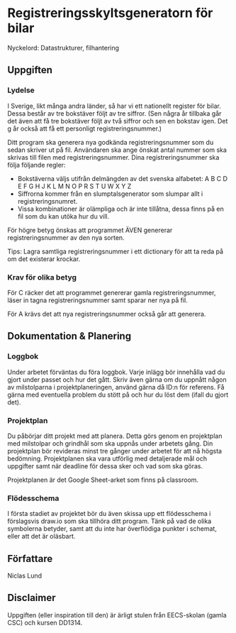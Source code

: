 # Registreringsskyltsgeneratorn för bilar

Nyckelord: Datastrukturer, filhantering

## Uppgiften

### Lydelse

I Sverige, likt många andra länder, så har vi ett nationellt register för bilar. Dessa består av tre bokstäver följt av tre siffror. (Sen några år tillbaka går det även att få tre bokstäver följt av två siffror och sen en bokstav igen. Det g år också att få ett personligt registreringsnummer.)

Ditt program ska generera nya godkända registreringsnummer som du sedan skriver ut på fil. Användaren ska ange önskat antal nummer som ska skrivas till filen med registreringsnummer. Dina registreringsnummer ska följa följande regler:

- Bokstäverna väljs utifrån delmängden av det svenska alfabetet: A B C D E F G H J K L M N O P R S T U W X Y Z
- Siffrorna kommer från en slumptalsgenerator som slumpar allt i registreringsnumret.
- Vissa kombinationer är olämpliga och är inte tillåtna, dessa finns på en fil som du kan utöka hur du vill.

För högre betyg önskas att programmet ÄVEN genererar registreringsnummer av den nya sorten.

Tips: Lagra samtliga registreringsnummer i ett dictionary för att ta reda på om det existerar krockar.

### Krav för olika betyg

För C räcker det att programmet genererar gamla registreringsnummer, läser in tagna registreringsnummer samt sparar ner nya på fil.

För A krävs det att nya registreringsnummer också går att generera.

## Dokumentation & Planering

### Loggbok

Under arbetet förväntas du föra loggbok. Varje inlägg bör innehålla vad du gjort under passet och hur det gått. Skriv även gärna om du uppnått någon av milstolparna i projektplaneringen, använd gärna då ID:n för referens. Få gärna med eventuella problem du stött på och hur du löst dem (ifall du gjort det).

### Projektplan

Du påbörjar ditt projekt med att planera. Detta görs genom en projektplan med milstolpar och grindhål som ska uppnås under arbetets gång. Din projektplan bör revideras minst tre gånger under arbetet för att nå högsta bedömning. Projektplanen ska vara utförlig med detaljerade mål och uppgifter samt när deadline för dessa sker och vad som ska göras.

Projektplanen är det Google Sheet-arket som finns på classroom.

### Flödesschema

I första stadiet av projektet bör du även skissa upp ett flödesschema i förslagsvis draw.io som ska tillhöra ditt program. Tänk på vad de olika symbolerna betyder, samt att du inte har överflödiga punkter i schemat, eller att det är oläsbart.

## Författare

Niclas Lund

## Disclaimer

Uppgiften (eller inspiration till den) är ärligt stulen från EECS-skolan (gamla CSC) och kursen DD1314.
